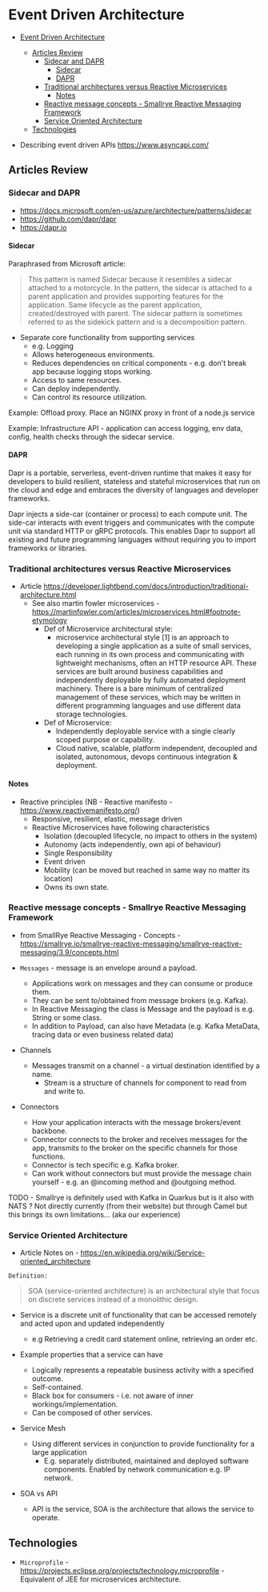 # Event Driven Architecture

- [Event Driven Architecture](#event-driven-architecture)
  - [Articles Review](#articles-review)
    - [Sidecar and DAPR](#sidecar-and-dapr)
      - [Sidecar](#sidecar)
      - [DAPR](#dapr)
    - [Traditional architectures versus Reactive Microservices](#traditional-architectures-versus-reactive-microservices)
      - [Notes](#notes)
    - [Reactive message concepts - Smallrye Reactive Messaging Framework](#reactive-message-concepts---smallrye-reactive-messaging-framework)
    - [Service Oriented Architecture](#service-oriented-architecture)
  - [Technologies](#technologies)

- Describing event driven APIs <https://www.asyncapi.com/>

## Articles Review

### Sidecar and DAPR

- <https://docs.microsoft.com/en-us/azure/architecture/patterns/sidecar>
- <https://github.com/dapr/dapr>
- <https://dapr.io>

#### Sidecar

Paraphrased from Microsoft article:

> This pattern is named Sidecar because it resembles a sidecar attached to a motorcycle.
> In the pattern, the sidecar is attached to a parent application and provides supporting features for the application.
> Same lifecycle as the parent application, created/destroyed with parent.
> The sidecar pattern is sometimes referred to as the sidekick pattern and is a decomposition pattern.

- Separate core functionality from supporting services 
  - e.g. Logging
  - Allows heterogeneous environments.
  - Reduces dependencies on critical components - e.g. don't break app because logging stops working.
  - Access to same resources.
  - Can deploy independently.
  - Can control its resource utilization.

Example: Offload proxy. Place an NGINX proxy in front of a node.js service

Example: Infrastructure API - application can access logging, env data, config, health checks through the sidecar service.

#### DAPR

Dapr is a portable, serverless, event-driven runtime that makes it easy for developers to build resilient, stateless and stateful microservices that run on the cloud and edge and embraces the diversity of languages and developer frameworks.

Dapr injects a side-car (container or process) to each compute unit. The side-car interacts with event triggers and communicates with the compute unit via standard HTTP or gRPC protocols. This enables Dapr to support all existing and future programming languages without requiring you to import frameworks or libraries.

### Traditional architectures versus Reactive Microservices

- Article <https://developer.lightbend.com/docs/introduction/traditional-architecture.html>
  - See also martin fowler microservices - <https://martinfowler.com/articles/microservices.html#footnote-etymology>
    - Def of Microservice architectural style:  
      - microservice architectural style [1] is an approach to developing a single application as a suite of small services, each running in its own process and communicating with lightweight mechanisms, often an HTTP resource API. These services are built around business capabilities and independently deployable by fully automated deployment machinery. There is a bare minimum of centralized management of these services, which may be written in different programming languages and use different data storage technologies.
    - Def of Microservice: 
      - Independently deployable service with a single clearly scoped purpose or capability.
      - Cloud native, scalable, platform independent, decoupled and isolated, autonomous, devops continuous integration & deployment.

#### Notes

- Reactive principles (NB - Reactive manifesto - <https://www.reactivemanifesto.org/>)
  - Responsive, resilient, elastic, message driven
  - Reactive Microservices have following characteristics
    - Isolation (decoupled lifecycle, no impact to others in the system)
    - Autonomy (acts independently, own api of behaviour)
    - Single Responsibility
    - Event driven
    - Mobility (can be moved but reached in same way no matter its location)
    - Owns its own state.

### Reactive message concepts - Smallrye Reactive Messaging Framework

- from SmallRye Reactive Messaging - Concepts - <https://smallrye.io/smallrye-reactive-messaging/smallrye-reactive-messaging/3.9/concepts.html>

- `Messages` - message is an envelope around a payload. 
  - Applications work on messages and they can consume or produce them. 
  - They can be sent to/obtained from message brokers (e.g. Kafka). 
  - In Reactive Messaging the class is Message<T> and the payload is <T> e.g. String or some class.
  - In addition to Payload, can also have Metadata (e.g. Kafka MetaData, tracing data or even business related data)
- Channels
  - Messages transmit on a channel - a virtual destination identified by a name.
    - Stream is a structure of channels for component to read from and write to.
- Connectors
  - How your application interacts with the message brokers/event backbone. 
  - Connector connects to the broker and receives messages for the app, transmits to the broker on the specific channels for those functions.
  - Connector is tech specific e.g. Kafka broker.
  - Can work without connectors but must provide the message chain yourself - e.g. an @incoming method and @outgoing method.

TODO - Smallrye is definitely used with Kafka in Quarkus but is it also with NATS ? Not directly currently (from their website) but through Camel but this brings its own limitations... (aka our experience)

### Service Oriented Architecture

- Article Notes on - <https://en.wikipedia.org/wiki/Service-oriented_architecture>

`Definition:`

> SOA (service-oriented architecture) is an architectural style that focus on discrete services instead of a monolithic design.

- Service is a discrete unit of functionality that can be accessed remotely and acted upon and updated independently
  - e.g Retrieving a credit card statement online, retrieving an order etc.

- Example properties that a service can have
  - Logically represents a repeatable business activity with a specified outcome.
  - Self-contained.
  - Black box for consumers - i.e. not aware of inner workings/implementation.
  - Can be composed of other services.

- Service Mesh
  - Using different services in conjunction to provide functionality for a large application
    - E.g. separately distributed, maintained and deployed software components. Enabled by network communication e.g. IP network.

- SOA vs API
  - API is the service, SOA is the architecture that allows the service to operate.

## Technologies

- `Microprofile` - <https://projects.eclipse.org/projects/technology.microprofile> - Equivalent of JEE for microservices architecture.
